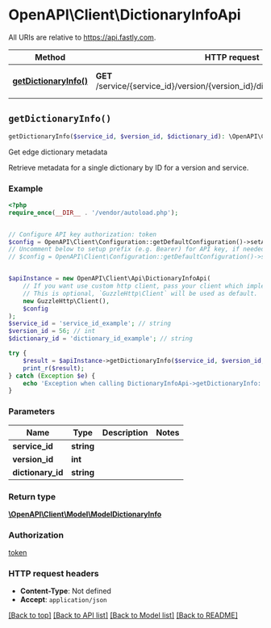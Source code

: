 # OpenAPI\Client\DictionaryInfoApi

All URIs are relative to https://api.fastly.com.

Method | HTTP request | Description
------------- | ------------- | -------------
[**getDictionaryInfo()**](DictionaryInfoApi.md#getDictionaryInfo) | **GET** /service/{service_id}/version/{version_id}/dictionary/{dictionary_id}/info | Get edge dictionary metadata


## `getDictionaryInfo()`

```php
getDictionaryInfo($service_id, $version_id, $dictionary_id): \OpenAPI\Client\Model\ModelDictionaryInfo
```

Get edge dictionary metadata

Retrieve metadata for a single dictionary by ID for a version and service.

### Example

```php
<?php
require_once(__DIR__ . '/vendor/autoload.php');


// Configure API key authorization: token
$config = OpenAPI\Client\Configuration::getDefaultConfiguration()->setApiKey('Fastly-Key', 'YOUR_API_KEY');
// Uncomment below to setup prefix (e.g. Bearer) for API key, if needed
// $config = OpenAPI\Client\Configuration::getDefaultConfiguration()->setApiKeyPrefix('Fastly-Key', 'Bearer');


$apiInstance = new OpenAPI\Client\Api\DictionaryInfoApi(
    // If you want use custom http client, pass your client which implements `GuzzleHttp\ClientInterface`.
    // This is optional, `GuzzleHttp\Client` will be used as default.
    new GuzzleHttp\Client(),
    $config
);
$service_id = 'service_id_example'; // string
$version_id = 56; // int
$dictionary_id = 'dictionary_id_example'; // string

try {
    $result = $apiInstance->getDictionaryInfo($service_id, $version_id, $dictionary_id);
    print_r($result);
} catch (Exception $e) {
    echo 'Exception when calling DictionaryInfoApi->getDictionaryInfo: ', $e->getMessage(), PHP_EOL;
}
```

### Parameters

Name | Type | Description  | Notes
------------- | ------------- | ------------- | -------------
 **service_id** | **string**|  |
 **version_id** | **int**|  |
 **dictionary_id** | **string**|  |

### Return type

[**\OpenAPI\Client\Model\ModelDictionaryInfo**](../Model/ModelDictionaryInfo.md)

### Authorization

[token](../../README.md#token)

### HTTP request headers

- **Content-Type**: Not defined
- **Accept**: `application/json`

[[Back to top]](#) [[Back to API list]](../../README.md#endpoints)
[[Back to Model list]](../../README.md#models)
[[Back to README]](../../README.md)
